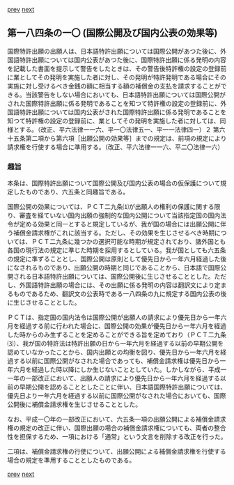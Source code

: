 [prev](/specific/markdowns/特許法/260_Mp-Ch_9-At_184_9.md)
[next](/specific/markdowns/特許法/262_Mp-Ch_9-At_184_11.md)
## 第一八四条の一〇 (国際公開及び国内公表の効果等)
国際特許出願の出願人は、日本語特許出願については国際公開があつた後に、外国語特許出願については国内公表があつた後に、国際特許出願に係る発明の内容を記載した書面を提示して警告をしたときは、その警告後特許権の設定の登録前に業としてその発明を実施した者に対し、その発明が特許発明である場合にその実施に対し受けるべき金銭の額に相当する額の補償金の支払を請求することができる。当該警告をしない場合においても、日本語特許出願については国際公開がされた国際特許出願に係る発明であることを知つて特許権の設定の登録前に、外国語特許出願については国内公表がされた国際特許出願に係る発明であることを知つて特許権の設定の登録前に、業としてその発明を実施した者に対しては、同様とする。（改正、平六法律一一六、平一〇法律五一、平一一法律四一）２ 第六十五条第二項から第六項［出願公開の効果等］までの規定は、前項の規定により請求権を行使する場合に準用する。（改正、平六法律一一六、平二〇法律一六）


### 趣旨
本条は、国際特許出願について国際公開及び国内公表の場合の仮保護について規定したものであり、六五条と同趣旨である。

国際公開の効果については、ＰＣＴ二九条⑴が出願人の権利の保護に関する限り、審査を経ていない国内出願の強制的な国内公開について当該指定国の国内法令が定める効果と同一とすると規定しているが、我が国の場合には出願公開に伴う補償金請求権がこれに該当する。ただし、その効果を生じさせるべき時期については、ＰＣＴ二九条に幾つかの選択可能な時期が規定されており、諸外国とも各国の現行法の規定に準じた時期を採用するとしている。我が国としても六五条の規定に準ずることとし、国際公開は原則として優先日から一年六月経過した後になされるものであり、出願公開の時期と同じであることから、日本語で国際公開される日本語特許出願については、国際公開後に生じさせることとした。ただし、外国語特許出願の場合には、その出願に係る発明の内容は翻訳文により定まるものであるため、翻訳文の公表時である一八四条の九に規定する国内公表の後に生じさせることとした。

ＰＣＴは、指定国の国内法令は国際公開が出願人の請求により優先日から一年六月を経過する前に行われた場合に、国際公開の効果が優先日から一年六月を経過した時からのみ生ずることを定めることができる旨を定めており（ＰＣＴ二九条⑶）、我が国の特許法は特許出願の日から一年六月を経過する以前の早期公開を認めていなかったことから、国内出願との均衡を図り、優先日から一年六月を経過する以前に国際公開がなされた場合であっても、補償金請求権は優先日から一年六月を経過した時以降にしか生じないこととしていた。しかしながら、平成一一年の一部改正において、出願人の請求により優先日から一年六月を経過する以前の早期公開を認めることとしたことに伴い、日本語国際特許出願については、優先日より一年六月を経過する以前に国際公開がなされた場合においても、国際公開後に補償金請求権を生じさせることとした。

なお、平成一〇年の一部改正において、六五条一項の出願公開による補償金請求権の規定の改正に伴い、国際出願の場合の補償金請求権についても、両者の整合性を担保するため、一項における「通常」という文言を削除する改正を行った。

二項は、補償金請求権の行使について、出願公開による補償金請求権を行使する場合の規定を準用することとしたものである。


[prev](/specific/markdowns/特許法/260_Mp-Ch_9-At_184_9.md)
[next](/specific/markdowns/特許法/262_Mp-Ch_9-At_184_11.md)
